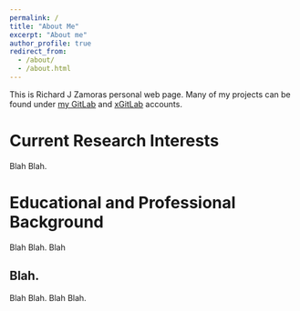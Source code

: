 ```yaml
---
permalink: /
title: "About Me"
excerpt: "About me"
author_profile: true
redirect_from: 
  - /about/
  - /about.html
---
```


This is Richard J Zamoras personal web page. Many of my projects can be found under [my GitLab](https://gitlab.com/rjzamora) and [xGitLab](https://xgitlab.com/rzamora) accounts.

Current Research Interests
======
Blah Blah.

Educational and Professional Background
======
Blah Blah. Blah

Blah.
------
Blah Blah. Blah Blah.
